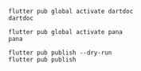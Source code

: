 ```shell
flutter pub global activate dartdoc
dartdoc
```

```shell
flutter pub global activate pana
pana
```

```shell
flutter pub publish --dry-run
flutter pub publish
```